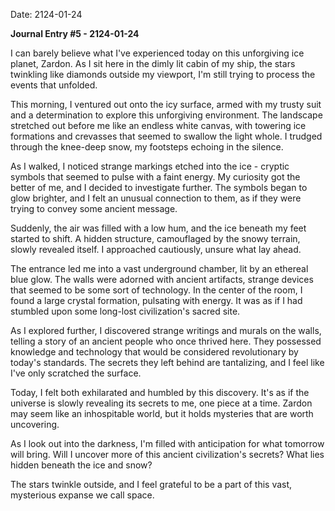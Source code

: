 Date: 2124-01-24

**Journal Entry #5 - 2124-01-24**

I can barely believe what I've experienced today on this unforgiving ice planet, Zardon. As I sit here in the dimly lit cabin of my ship, the stars twinkling like diamonds outside my viewport, I'm still trying to process the events that unfolded.

This morning, I ventured out onto the icy surface, armed with my trusty suit and a determination to explore this unforgiving environment. The landscape stretched out before me like an endless white canvas, with towering ice formations and crevasses that seemed to swallow the light whole. I trudged through the knee-deep snow, my footsteps echoing in the silence.

As I walked, I noticed strange markings etched into the ice - cryptic symbols that seemed to pulse with a faint energy. My curiosity got the better of me, and I decided to investigate further. The symbols began to glow brighter, and I felt an unusual connection to them, as if they were trying to convey some ancient message.

Suddenly, the air was filled with a low hum, and the ice beneath my feet started to shift. A hidden structure, camouflaged by the snowy terrain, slowly revealed itself. I approached cautiously, unsure what lay ahead.

The entrance led me into a vast underground chamber, lit by an ethereal blue glow. The walls were adorned with ancient artifacts, strange devices that seemed to be some sort of technology. In the center of the room, I found a large crystal formation, pulsating with energy. It was as if I had stumbled upon some long-lost civilization's sacred site.

As I explored further, I discovered strange writings and murals on the walls, telling a story of an ancient people who once thrived here. They possessed knowledge and technology that would be considered revolutionary by today's standards. The secrets they left behind are tantalizing, and I feel like I've only scratched the surface.

Today, I felt both exhilarated and humbled by this discovery. It's as if the universe is slowly revealing its secrets to me, one piece at a time. Zardon may seem like an inhospitable world, but it holds mysteries that are worth uncovering.

As I look out into the darkness, I'm filled with anticipation for what tomorrow will bring. Will I uncover more of this ancient civilization's secrets? What lies hidden beneath the ice and snow?

The stars twinkle outside, and I feel grateful to be a part of this vast, mysterious expanse we call space.